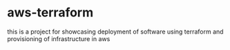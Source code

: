 # aws-terraform
this is a project for showcasing deployment of software using terraform and provisioning of infrastructure in aws
